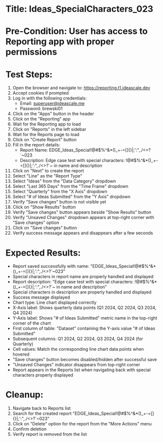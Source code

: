 # Title: Ideas_SpecialCharacters_023

# Pre-Condition: User has access to Reporting app with proper permissions

# Test Steps:
1. Open the browser and navigate to: https://reporting.t1.ideascale.dev
2. Accept cookies if prompted
3. Log in with the following credentials:
   - Email: superuser@ideascale.me
   - Password: brewski01
4. Click on the "Apps" button in the header
5. Click on the "Reporting" app
6. Wait for the Reporting app to load
7. Click on "Reports" in the left sidebar
8. Wait for the Reports page to load
9. Click on "Create Report" button
10. Fill in the report details:
    - Report Name: EDGE_Ideas_Special!@#$%^&*()_+-=[]{}|;':\",./<>?`~023
    - Description: Edge case test with special characters: !@#$%^&*()_+-=[]{}|;':\",./<>?`~ in name and description
11. Click on "Next" to create the report
12. Select "Line" as the "Report Type"
13. Select "Ideas" from the "Data Category" dropdown
14. Select "Last 365 Days" from the "Time Frame" dropdown
15. Select "Quarterly" from the "X Axis" dropdown
16. Select "# of Ideas Submitted" from the "Y Axis" dropdown
17. Verify "Save changes" button is not visible yet
18. Click on "Show Results" button
19. Verify "Save changes" button appears beside "Show Results" button
20. Verify "Unsaved Changes" dropdown appears at top-right corner with "Save changes" option
21. Click on "Save changes" button
22. Verify success message appears and disappears after a few seconds

# Expected Results:
- Report saved successfully with name: "EDGE_Ideas_Special!@#$%^&*()_+-=[]{}|;':\",./<>?`~023"
- Special characters in report name are properly handled and displayed
- Report description: "Edge case test with special characters: !@#$%^&*()_+-=[]{}|;':\",./<>?`~ in name and description"
- Special characters in description are properly handled and displayed
- Success message displayed
- Chart type: Line chart displayed correctly
- X-Axis label: Shows quarterly data points (Q1 2024, Q2 2024, Q3 2024, Q4 2024)
- Y-Axis label: Shows "# of Ideas Submitted" metric name in the top-right corner of the chart
- First column of table: "Dataset" containing the Y-axis value "# of Ideas Submitted"
- Subsequent columns: Q1 2024, Q2 2024, Q3 2024, Q4 2024 (for Quarterly)
- Cell values: Match the corresponding line chart data points when hovered
- "Save changes" button becomes disabled/hidden after successful save
- "Unsaved Changes" indicator disappears from top-right corner
- Report appears in the Reports list when navigating back with special characters properly displayed

# Cleanup:
1. Navigate back to Reports list
2. Search for the created report "EDGE_Ideas_Special!@#$%^&*()_+-=[]{}|;':\",./<>?`~023"
3. Click on "Delete" option for the report from the "More Actions" menu
4. Confirm deletion
5. Verify report is removed from the list